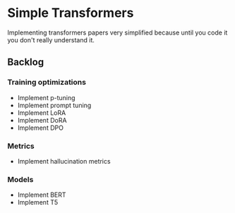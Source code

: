 # Simple Transformers
Implementing transformers papers very simplified because until you code it you don't really understand it.

## Backlog
### Training optimizations
- Implement p-tuning
- Implement prompt tuning
- Implement LoRA
- Implement DoRA
- Implement DPO

### Metrics
- Implement hallucination metrics

### Models
- Implement BERT
- Implement T5

